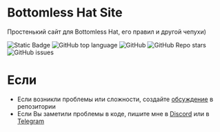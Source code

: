 # Bottomless Hat Site

Простенький сайт для Bottomless Hat, его правил и другой чепухи)

![Static Badge](https://img.shields.io/badge/fockusty-bottmlesshat-bottmlesshat)
![GitHub top language](https://img.shields.io/github/languages/top/fockusty/bottmlesshat)
![GitHub](https://img.shields.io/github/license/fockusty/bottmlesshat)
![GitHub Repo stars](https://img.shields.io/github/stars/fockusty/bottmlesshat)
![GitHub issues](https://img.shields.io/github/issues/fockusty/bottmlesshat)

# Если
- Если возникли проблемы или сложности, создайте [обсуждение](https://github.com/fockusty/bottmless-hat/issues/new/choose) в репозитории
- Если Вы заметили проблемы в коде, пишите мне в [Discord](https://discord.gg/5MJrRjzPec) или в [Telegram](https://t.me/FOCKUSTY)